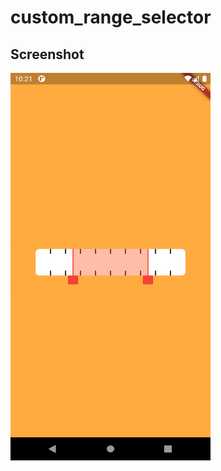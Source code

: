 # custom_range_selector

## Screenshot
<img src="Screenshot_20201121_102109.png" height="620" width="320"/>
